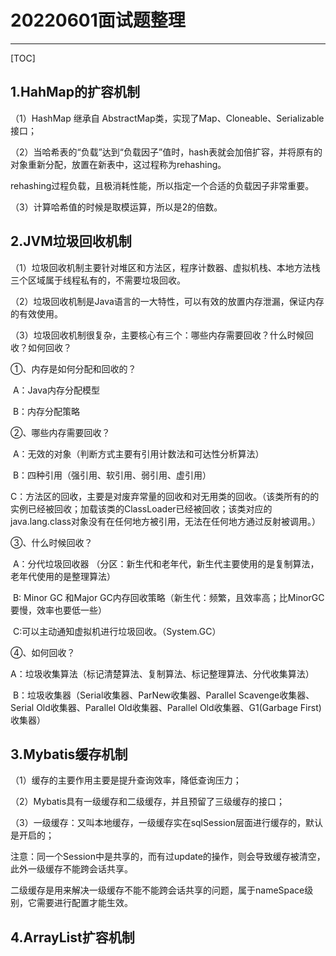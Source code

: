 # 20220601面试题整理

------

[TOC]

## 1.HahMap的扩容机制

（1）HashMap 继承自 AbstractMap类，实现了Map、Cloneable、Serializable接口；

（2）当哈希表的“负载”达到“负载因子”值时，hash表就会加倍扩容，并将原有的对象重新分配，放置在新表中，这过程称为rehashing。

​	rehashing过程负载，且极消耗性能，所以指定一个合适的负载因子非常重要。

（3）计算哈希值的时候是取模运算，所以是2的倍数。



## 2.JVM垃圾回收机制

（1）垃圾回收机制主要针对堆区和方法区，程序计数器、虚拟机栈、本地方法栈三个区域属于线程私有的，不需要垃圾回收。

（2）垃圾回收机制是Java语言的一大特性，可以有效的放置内存泄漏，保证内存的有效使用。

（3）垃圾回收机制很复杂，主要核心有三个：哪些内存需要回收？什么时候回收？如何回收？

①、内存是如何分配和回收的？

​    A：Java内存分配模型

​	B：内存分配策略

②、哪些内存需要回收？

​	A：无效的对象（判断方式主要有引用计数法和可达性分析算法）

​	B：四种引用（强引用、软引用、弱引用、虚引用）

​	C：方法区的回收，主要是对废弃常量的回收和对无用类的回收。（该类所有的的实例已经被回收；加载该类的ClassLoader已经被回收；该类对应的java.lang.class对象没有在任何地方被引用，无法在任何地方通过反射被调用。）

③、什么时候回收？

​	A：分代垃圾回收器 （分区：新生代和老年代，新生代主要使用的是复制算法，老年代使用的是整理算法）

​	B: Minor GC 和Major GC内存回收策略（新生代：频繁，且效率高；比MinorGC要慢，效率也要低一些）

​	C:可以主动通知虚拟机进行垃圾回收。（System.GC）

④、如何回收？

​	A：垃圾收集算法（标记清楚算法、复制算法、标记整理算法、分代收集算法）

​	B：垃圾收集器（Serial收集器、ParNew收集器、Parallel Scavenge收集器、Serial Old收集器、Parallel Old收集器、Parallel Old收集器、G1(Garbage First)收集器）

## 3.Mybatis缓存机制

（1）缓存的主要作用主要是提升查询效率，降低查询压力；

（2）Mybatis具有一级缓存和二级缓存，并且预留了三级缓存的接口；

（3）一级缓存：又叫本地缓存，一级缓存实在sqlSession层面进行缓存的，默认是开启的；

​		注意：同一个Session中是共享的，而有过update的操作，则会导致缓存被清空，此外一级缓存不能跨会话共享。

​	    二级缓存是用来解决一级缓存不能不能跨会话共享的问题，属于nameSpace级别，它需要进行配置才能生效。

## 4.ArrayList扩容机制








